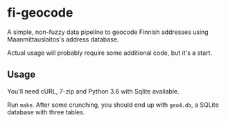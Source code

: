# fi-geocode

A simple, non-fuzzy data pipeline to geocode Finnish addresses using Maanmittauslaitos's address database.

Actual usage will probably require some additional code, but it's a start.

## Usage

You'll need cURL, 7-zip and Python 3.6 with Sqlite available.

Run `make`. After some crunching, you should end up with `geo4.db`, a SQLite database with three tables.

